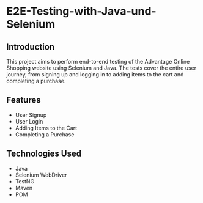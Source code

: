 # E2E-Testing-with-Java-und-Selenium

## Introduction
This project aims to perform end-to-end testing of the Advantage Online Shopping website using Selenium and Java. The tests cover the entire user journey, from signing up and logging in to adding items to the cart and completing a purchase.

## Features
- User Signup
- User Login
- Adding Items to the Cart
- Completing a Purchase

## Technologies Used
- Java
- Selenium WebDriver
- TestNG  
- Maven
- POM
